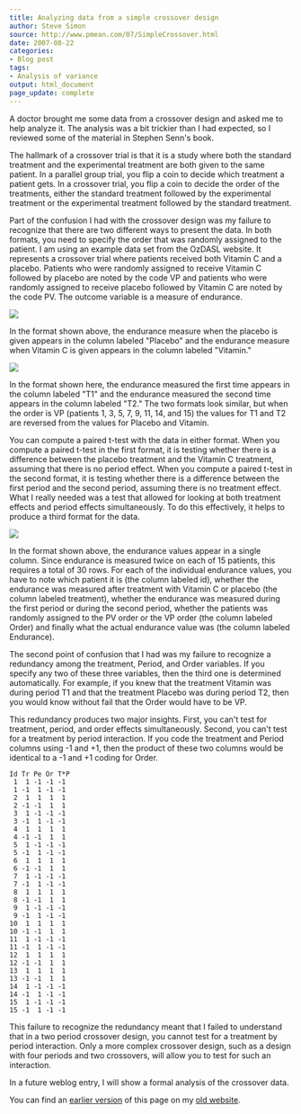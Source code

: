 ```yaml
---
title: Analyzing data from a simple crossover design
author: Steve Simon
source: http://www.pmean.com/07/SimpleCrossover.html
date: 2007-08-22
categories:
- Blog post
tags:
- Analysis of variance
output: html_document
page_update: complete
---
```


A doctor brought me some data from a crossover design and asked me to help analyze it. The analysis was a bit trickier than I had expected, so I reviewed some of the material in Stephen Senn's book.

The hallmark of a crossover trial is that it is a study where both the standard treatment and the experimental treatment are both given to the same patient. In a parallel group trial, you flip a coin to decide which treatment a patient gets. In a crossover trial, you flip a coin to decide the order of the treatments, either the standard treatment followed by the experimental treatment or the experimental treatment followed by the standard treatment.

Part of the confusion I had with the crossover design was my failure to recognize that there are two different ways to present the data. In both formats, you need to specify the order that was randomly assigned to the patient. I am using an example data set from the OzDASL website. It represents a crossover trial where patients received both Vitamin C and a placebo. Patients who were randomly assigned to receive Vitamin C followed by placebo are noted by the code VP and patients who were randomly assigned to receive placebo followed by Vitamin C are noted by the code PV. The outcome variable is a measure of endurance.

![](http://www.pmean.com/new-images/07/SimpleCrossover01.gif)

In the format shown above, the endurance measure when the placebo is given appears in the column labeled "Placebo" and the endurance measure when Vitamin C is given appears in the column labeled "Vitamin."

![](http://www.pmean.com/new-images/07/SimpleCrossover02.gif)

In the format shown here, the endurance measured the first time appears in the column labeled "T1" and the endurance measured the second time appears in the column labeled "T2." The two formats look similar, but when the order is VP (patients 1, 3, 5, 7, 9, 11, 14, and 15) the values for T1 and T2 are reversed from the values for Placebo and Vitamin.

You can compute a paired t-test with the data in either format. When you compute a paired t-test in the first format, it is testing whether there is a difference between the placebo treatment and the Vitamin C treatment, assuming that there is no period effect. When you compute a paired t-test in the second format, it is testing whether there is a difference between the first period and the second period, assuming there is no treatment effect. What I really needed was a test that allowed for looking at both treatment effects and period effects simultaneously. To do this effectively, it helps to produce a third format for the data.

![](http://www.pmean.com/new-images/07/SimpleCrossover03.gif)

In the format shown above, the endurance values appear in a single column. Since endurance is measured twice on each of 15 patients, this requires a total of 30 rows. For each of the individual endurance values, you have to note which patient it is (the column labeled id), whether the endurance was measured after treatment with Vitamin C or placebo (the column labeled treatment), whether the endurance was measured during the first period or during the second period, whether the patients was randomly assigned to the PV order or the VP order (the column labeled Order) and finally what the actual endurance value was (the column labeled Endurance).

The second point of confusion that I had was my failure to recognize a redundancy among the treatment, Period, and Order variables. If you specify any two of these three variables, then the third one is determined automatically. For example, if you knew that the treatment Vitamin was during period T1 and that the treatment Placebo was during period T2, then you would know without fail that the Order would have to be VP.

This redundancy produces two major insights. First, you can't test for treatment, period, and order effects simultaneously. Second, you can't test for a treatment by period interaction. If you code the treatment and Period columns using -1 and +1, then the product of these two columns would be identical to a -1 and +1 coding for Order.

```
Id Tr Pe Or T*P
 1  1 -1 -1 -1
 1 -1  1 -1 -1
 2  1  1  1  1
 2 -1 -1  1  1
 3  1 -1 -1 -1
 3 -1  1 -1 -1
 4  1  1  1  1
 4 -1 -1  1  1
 5  1 -1 -1 -1
 5 -1  1 -1 -1
 6  1  1  1  1
 6 -1 -1  1  1
 7  1 -1 -1 -1
 7 -1  1 -1 -1
 8  1  1  1  1
 8 -1 -1  1  1   
 9  1 -1 -1 -1
 9 -1  1 -1 -1
10  1  1  1  1
10 -1 -1  1  1
11  1 -1 -1 -1
11 -1  1 -1 -1
12  1  1  1  1
12 -1 -1  1  1
13  1  1  1  1
13 -1 -1  1  1
14  1 -1 -1 -1
14 -1  1 -1 -1
15  1 -1 -1 -1
15 -1  1 -1 -1
```

This failure to recognize the redundancy meant that I failed to understand that in a two period crossover design, you cannot test for a treatment by period interaction. Only a more complex crossover design, such as a design with four periods and two crossovers, will allow you to test for such an interaction.

In a future weblog entry, I will show a formal analysis of the crossover data.

You can find an [earlier version][sim1] of this page on my [old website][sim2].

[sim1]: http://www.pmean.com/07/SimpleCrossover.html
[sim2]: http://www.pmean.com
